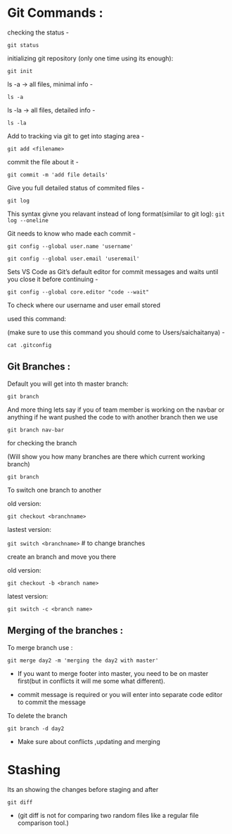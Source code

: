 # Git Commands :

checking the status -

`git status`

initializing git repository (only one time using its enough):

`git init`

ls -a → all files, minimal info -

`ls -a`

ls -la → all files, detailed info -

`ls -la`

Add to tracking via git to get into staging area -

`git add <filename>`

commit the file about it -

`git commit -m 'add file details'`

Give you full detailed status of commited files -

`git log`

This syntax givne you relavant instead of long format(similar to git log):
`git log --oneline`

Git needs to know who made each commit -

```
git config --global user.name 'username'

git config --global user.email 'useremail'

```

Sets VS Code as Git’s default editor for commit messages and waits until you close it before continuing -

`git config --global core.editor "code --wait"`

To check where our username and user email stored

used this command:

(make sure to use this command you should come to Users/saichaitanya) -

`cat .gitconfig`

## Git Branches :

Default you will get into th master branch:

`git branch`

And more thing lets say if you of team member is working on the navbar or anything if he want pushed the code to with another branch then we use

`git branch nav-bar`

for checking the branch

(Will show you how many branches are there which current working branch)

`git branch`

To switch one branch to another

old version:

`git checkout <branchname>`

lastest version:

`git switch <branchname>` # to change branches

create an branch and move you there

old version:

`git checkout -b <branch name>`

latest version:

`git switch -c <branch name>`

## Merging of the branches :

To merge branch use :

`git merge day2 -m 'merging the day2 with master'`

- If you want to merge footer into master, you need to be on master first(but in conflicts it will me some what different).

- commit message is required or you will enter into separate code editor to commit the message

To delete the branch

`git branch -d day2`

- Make sure about conflicts ,updating and merging

# Stashing

Its an showing the changes before staging and after

`git diff`

- (git diff is not for comparing two random files like a regular file comparison tool.)
